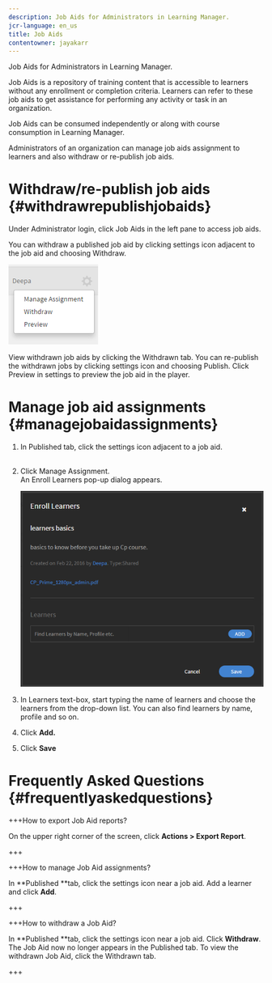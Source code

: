 ```yaml
---
description: Job Aids for Administrators in Learning Manager.
jcr-language: en_us
title: Job Aids
contentowner: jayakarr
---
```

Job Aids for Administrators in Learning Manager.

Job Aids is&nbsp;a repository of training content that is accessible to learners without any enrollment or completion criteria. Learners can refer to these job aids to get assistance for performing any activity or task in an organization.

Job Aids can be consumed independently or along with course consumption in Learning Manager.

Administrators of an organization can manage job aids assignment to learners and also withdraw or re-publish job aids.

# Withdraw/re-publish job aids {#withdrawrepublishjobaids}

Under Administrator login, click Job Aids in the left pane to access job aids.

You can withdraw a published job aid by clicking settings icon adjacent to the job aid and choosing&nbsp;Withdraw.

![](assets/withdraw-job-aids-admin.png)

View withdrawn job aids by clicking the&nbsp;Withdrawn&nbsp;tab. You can re-publish the withdrawn jobs by clicking settings icon and choosing&nbsp;Publish. Click Preview in settings to preview the job aid in the player.

# Manage job aid assignments {#managejobaidassignments}

1. In Published tab, click the settings icon adjacent to a job aid.   
   &nbsp;

1. Click&nbsp;Manage Assignment.  
   An&nbsp;Enroll Learners&nbsp;pop-up dialog appears.&nbsp;

   ![](assets/enroll-learners-job-aids.png)

1. In Learners text-box, start typing the name of learners and choose the learners from the drop-down list. You can also&nbsp;find learners by name, profile and so on.&nbsp;
1. Click **Add.&nbsp;**
1. Click **Save**

# Frequently Asked Questions {#frequentlyaskedquestions}

+++How to export Job Aid reports?

On the upper right corner of the screen, click **Actions > Export Report**.

+++

+++How to manage Job Aid assignments?

In **Published **tab, click the settings icon near a job aid. Add a learner and click **Add**.

+++

+++How to withdraw  a Job Aid?

In&nbsp;**Published&nbsp;**tab, click the settings icon near a job aid. Click **Withdraw**. The Job Aid now no longer appears in the Published tab. To view the withdrawn Job Aid, click the Withdrawn tab.

+++

